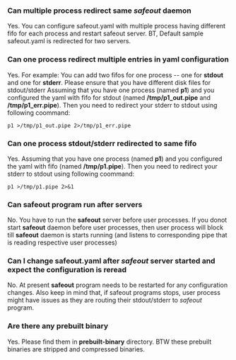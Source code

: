 ### Can multiple process redirect same *safeout* daemon
Yes. You can configure safeout.yaml with multiple process having different fifo for each process and restart safeout server.
BT, Default sample safeout.yaml is redirected for two servers.

### Can one process redirect multiple entries in yaml configuration
Yes. For example: You can add two fifos for one process -- one for **stdout** and one for **stderr**. Please ensure that you have different disk files for stdout/stderr
Assuming that you have one process (named **p1**) and you configured the yaml with fifo for stdout (named **/tmp/p1_out.pipe** and **/tmp/p1_err.pipe**). Then you need to redirect your stderr to stdout using following coommand:
```
p1 >/tmp/p1_out.pipe 2>/tmp/p1_err.pipe
```
### Can one process stdout/stderr redirected to same fifo
Yes. Assuming that you have one process (named **p1**) and you configured the yaml with fifo (named **/tmp/p1.pipe**). Then you need to redirect your stderr to stdout using following coommand:
```
p1 >/tmp/p1.pipe 2>&1
```

### Can safeout program run after servers
No. You have to run the **safeout** server before user processes. If you donot start  **safeout** daemon before user processes, then user process will block till **safeout** daemon is starts running (and listens to corresponding pipe that is reading respective user processes)

### Can I change safeout.yaml after *safeout* server started and expect the configuration is reread
No. At present **safeout** program needs to be restarted for any configuration changes. Also keep in mind that, if safeout programs stops, user process might have issues as they are routing their stdout/stderr to *safeout* program.


### Are there any prebuilt binary
Yes. Please find them in **prebuilt-binary** directory. BTW these prebuilt binaries are stripped and compressed binaries.

